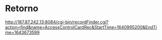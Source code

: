 # Retorno

http://187.87.242.13:8084/cgi-bin/recordFinder.cgi?action=find&name=AccessControlCardRec&StartTime=1640995200&EndTime=1643673599